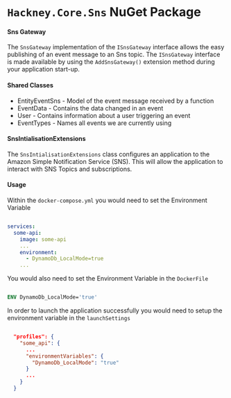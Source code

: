 # `Hackney.Core.Sns` NuGet Package

#### Sns Gateway
The `SnsGateway` implementation of the `ISnsGateway` interface allows the easy publishing of an event message to an Sns topic.
The `ISnsGateway` interface is made available by using the `AddSnsGateway()` extension method during your application start-up.

#### Shared Classes
- EntityEventSns - Model of the event message received by a function
- EventData - Contains the data changed in an event
- User - Contains information about a user triggering an event
- EventTypes - Names all events we are currently using

#### SnsIntialisationExtensions

The `SnsIntialisationExtensions` class configures an application to the Amazon Simple Notification Service (SNS). This will allow the application to interact with SNS Topics and subscriptions.

#### Usage

Within the `docker-compose.yml` you would need to set the Environment Variable 

```yml

services:
  some-api:
    image: some-api
    ...
    environment:
      - DynamoDb_LocalMode=true
    ...

```

You would also need to set the Environment Variable in the `DockerFile`

```Dockerfile

ENV DynamoDb_LocalMode='true'

```

In order to launch the application successfully you would need to setup the environment variable in the `launchSettings`

```json

  "profiles": {
    "some_api": {
      ...
      "environmentVariables": {
        "DynamoDb_LocalMode": "true"
      }
      ...
    }
  }

```